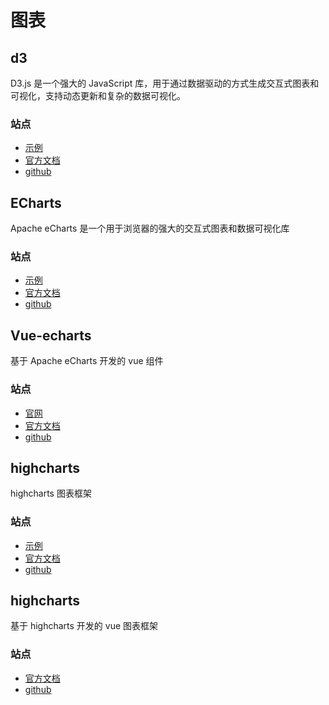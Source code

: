<script setup>
import GithubShields from '@/components/GithubShields.vue'
</script>

# 图表

## d3

<GithubShields username="d3" repository="d3"/>

D3.js 是一个强大的 JavaScript 库，用于通过数据驱动的方式生成交互式图表和可视化，支持动态更新和复杂的数据可视化。

### 站点

- [示例](https://observablehq.com/@d3/gallery?utm_source=d3js-org&utm_medium=hero&utm_campaign=try-observable)
- [官方文档](https://d3js.org/getting-started)
- [github](https://github.com/d3/d3)

## ECharts

<GithubShields username="apache" repository="echarts"/>

Apache eCharts 是一个用于浏览器的强大的交互式图表和数据可视化库

### 站点

- [示例](https://echarts.apache.org/examples/zh/index.html)
- [官方文档](https://echarts.apache.org/zh/api.html#echarts)
- [github](https://github.com/apache/echarts)

## Vue-echarts

<GithubShields username="ecomfe" repository="vue-echarts"/>

基于 Apache eCharts 开发的 vue 组件

### 站点

- [官网](https://vue-echarts.dev/)
- [官方文档](https://github.com/ecomfe/vue-echarts#readme)
- [github](https://github.com/ecomfe/vue-echarts)

## highcharts

<GithubShields username="highcharts" repository="highcharts" :exclude="['release','license']"/>

highcharts 图表框架

### 站点

- [示例](https://www.highcharts.com/demo)
- [官方文档](https://www.highcharts.com/docs/getting-started/installation)
- [github](https://github.com/highcharts/highcharts)

## highcharts

<GithubShields username="weizhenye" repository="vue-highcharts"/>

基于 highcharts 开发的 vue 图表框架

### 站点

- [官方文档](https://github.com/weizhenye/vue-highcharts?tab=readme-ov-file#vue-highcharts)
- [github](https://github.com/weizhenye/vue-highcharts)
